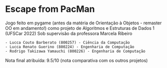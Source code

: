 # Escape from PacMan

Jogo feito em pygame (antes da matéria de Orientação à Objetos - remaster OO em andamento!) como projeto de Algoritmos e Estruturas de Dados 1 (UFSCar 2022)
Sob supervisão da professora Marcela Ribeiro

 	- Lucca Couto Barberato (800257) - Ciência da Computação
 	- Lucca Renato Guerino (800224) - Engenharia de Computação
	- Rodrigo Takizawa Yamauchi (800226) - Engenharia de Computação
	
Nota final atribuída: 9.5/10 (nota comparativa com os outros projetos)
